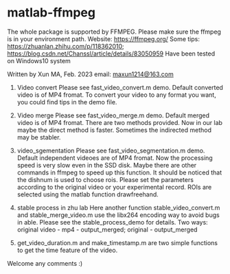 # matlab-ffmpeg
The whole package is supported by FFMPEG.
Please make sure the ffmpeg is in your environment path.
Website: https://ffmpeg.org/
Some tips: https://zhuanlan.zhihu.com/p/118362010; https://blog.csdn.net/Chanssl/article/details/83050959
Have been tested on Windows10 system

Written by Xun MA, Feb. 2023
email: maxun1214@163.com

1. Video convert
Please see fast_video_convert.m demo. Default converted video is of MP4 fromat.
To convert your video to any format you want, you could find tips in the demo file.

2. Video merge
Please see fast_video_merge.m demo. Default merged video is of MP4 fromat. There are two methods provided. Now in our lab maybe the direct method is faster. 
Sometimes the indirected method may be stabler.


3. video_sgementation
Please see fast_video_segmentation.m demo. Default independent videoes are of MP4 fromat. Now the processing speed is very slow even in the SSD disk. 
Maybe there are other commands in ffmpeg to speed up this function. 
It should be noticed that the dishnum is used to choose rois. Please set the parameters according to the original video or your experimental record.
ROIs are selected using the matlab function drawfreehand. 

4. stable process in zhu lab
Here another function stable_video_convert.m and stable_merge_video.m use the libx264 encoding way to avoid bugs in able.
Please see the stable_process_demo for details. 
Two ways: original video - mp4 - output_merged; original - output_merged


5. get_video_duration.m and make_timestamp.m are two simple functions to get the time feature of the video.



Welcome any comments :)
